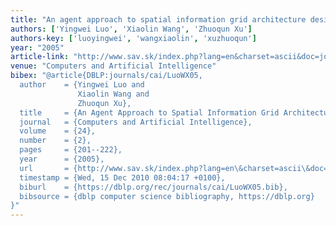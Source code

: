 ```yaml
---
title: "An agent approach to spatial information grid architecture design"
authors: ['Yingwei Luo', 'Xiaolin Wang', 'Zhuoqun Xu']
authors-key: ['luoyingwei', 'wangxiaolin', 'xuzhuoqun']
year: "2005"
article-link: "http://www.sav.sk/index.php?lang=en&charset=ascii&doc=journal&part=list_articles&journal_issue_no=1515#abstract_2761"
venue: "Computers and Artificial Intelligence"
bibex: "@article{DBLP:journals/cai/LuoWX05,
  author    = {Yingwei Luo and
               Xiaolin Wang and
               Zhuoqun Xu},
  title     = {An Agent Approach to Spatial Information Grid Architecture Design},
  journal   = {Computers and Artificial Intelligence},
  volume    = {24},
  number    = {2},
  pages     = {201--222},
  year      = {2005},
  url       = {http://www.sav.sk/index.php?lang=en\&charset=ascii\&doc=journal\&part=list\_articles\&journal\_issue\_no=1515\#abstract\_2761},
  timestamp = {Wed, 15 Dec 2010 08:04:17 +0100},
  biburl    = {https://dblp.org/rec/journals/cai/LuoWX05.bib},
  bibsource = {dblp computer science bibliography, https://dblp.org}
}"
---
```


